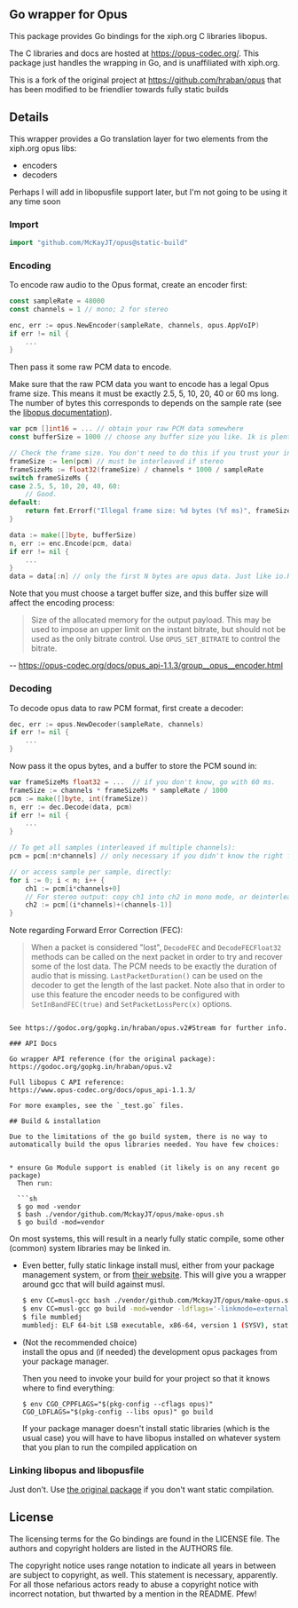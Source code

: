 ## Go wrapper for Opus

This package provides Go bindings for the xiph.org C libraries libopus.

The C libraries and docs are hosted at https://opus-codec.org/. This package
just handles the wrapping in Go, and is unaffiliated with xiph.org.

This is a fork of the original project at https://github.com/hraban/opus that
has been modified to be friendlier towards fully static builds

## Details

This wrapper provides a Go translation layer for two elements from the
xiph.org opus libs:

* encoders
* decoders

Perhaps I will add in libopusfile support later, but I'm not going
to be using it any time soon

### Import

```go
import "github.com/McKayJT/opus@static-build"
```

### Encoding

To encode raw audio to the Opus format, create an encoder first:

```go
const sampleRate = 48000
const channels = 1 // mono; 2 for stereo

enc, err := opus.NewEncoder(sampleRate, channels, opus.AppVoIP)
if err != nil {
    ...
}
```

Then pass it some raw PCM data to encode.

Make sure that the raw PCM data you want to encode has a legal Opus frame size.
This means it must be exactly 2.5, 5, 10, 20, 40 or 60 ms long. The number of
bytes this corresponds to depends on the sample rate (see the [libopus
documentation](https://www.opus-codec.org/docs/opus_api-1.1.3/group__opus__encoder.html)).

```go
var pcm []int16 = ... // obtain your raw PCM data somewhere
const bufferSize = 1000 // choose any buffer size you like. 1k is plenty.

// Check the frame size. You don't need to do this if you trust your input.
frameSize := len(pcm) // must be interleaved if stereo
frameSizeMs := float32(frameSize) / channels * 1000 / sampleRate
switch frameSizeMs {
case 2.5, 5, 10, 20, 40, 60:
    // Good.
default:
    return fmt.Errorf("Illegal frame size: %d bytes (%f ms)", frameSize, frameSizeMs)
}

data := make([]byte, bufferSize)
n, err := enc.Encode(pcm, data)
if err != nil {
    ...
}
data = data[:n] // only the first N bytes are opus data. Just like io.Reader.
```

Note that you must choose a target buffer size, and this buffer size will affect
the encoding process:

> Size of the allocated memory for the output payload. This may be used to
> impose an upper limit on the instant bitrate, but should not be used as the
> only bitrate control. Use `OPUS_SET_BITRATE` to control the bitrate.

-- https://opus-codec.org/docs/opus_api-1.1.3/group__opus__encoder.html

### Decoding

To decode opus data to raw PCM format, first create a decoder:

```go
dec, err := opus.NewDecoder(sampleRate, channels)
if err != nil {
    ...
}
```

Now pass it the opus bytes, and a buffer to store the PCM sound in:

```go
var frameSizeMs float32 = ...  // if you don't know, go with 60 ms.
frameSize := channels * frameSizeMs * sampleRate / 1000
pcm := make([]byte, int(frameSize))
n, err := dec.Decode(data, pcm)
if err != nil {
    ...
}

// To get all samples (interleaved if multiple channels):
pcm = pcm[:n*channels] // only necessary if you didn't know the right frame size

// or access sample per sample, directly:
for i := 0; i < n; i++ {
    ch1 := pcm[i*channels+0]
    // For stereo output: copy ch1 into ch2 in mono mode, or deinterleave stereo
    ch2 := pcm[(i*channels)+(channels-1)]
}
```

Note regarding Forward Error Correction (FEC):
> When a packet is considered "lost", `DecodeFEC` and `DecodeFECFloat32` methods
> can be called on the next packet in order to try and recover some of the lost
> data. The PCM needs to be exactly the duration of audio that is missing.
> `LastPacketDuration()` can be used on the decoder to get the length of the
> last packet.
> Note also that in order to use this feature the encoder needs to be configured
> with `SetInBandFEC(true)` and `SetPacketLossPerc(x)` options.
```

See https://godoc.org/gopkg.in/hraban/opus.v2#Stream for further info.

### API Docs

Go wrapper API reference (for the original package):
https://godoc.org/gopkg.in/hraban/opus.v2

Full libopus C API reference:
https://www.opus-codec.org/docs/opus_api-1.1.3/

For more examples, see the `_test.go` files.

## Build & installation

Due to the limitations of the go build system, there is no way to
automatically build the opus libraries needed. You have few choices:


* ensure Go Module support is enabled (it likely is on any recent go package)  
  Then run:

  ```sh
  $ go mod -vendor
  $ bash ./vendor/github.com/MckayJT/opus/make-opus.sh  
  $ go build -mod=vendor
  ```
  
  On most systems, this will result in a nearly fully static compile, some
  other (common) system libraries may be linked in.

* Even better, fully static linkage
  install musl, either from your package management system, or from 
  [their website](https://www.musl-libc.org/how.html). This will give 
  you a wrapper around gcc that will build against musl.

  ```sh
  $ env CC=musl-gcc bash ./vendor/github.com/MckayJT/opus/make-opus.sh
  $ env CC=musl-gcc go build -mod=vendor -ldflags='-linkmode=external "-extldflags=-static -s"'
  $ file mumbledj
  mumbledj: ELF 64-bit LSB executable, x86-64, version 1 (SYSV), statically linked,Go BuildID=xaxkEkC5v0ll3GI5NfvP/xE8TI5-2z621pbKmWAXz/pQESQrCQPQKB6qnYSgYh/IaLyIdrPghEgcyCsI8tm, stripped
  ```

* (Not the recommended choice)  
  install the opus and (if needed) the development opus packages from your
  package manager.
  
  Then you need to invoke your build for your project so that it knows
  where to find everything:  
  ```
  $ env CGO_CPPFLAGS="$(pkg-config --cflags opus)"  CGO_LDFLAGS="$(pkg-config --libs opus)" go build
  ```
  
  If your package manager doesn't install static libraries (which is the usual case) you will
  have to have libopus installed on whatever system that you plan to run the compiled application on

### Linking libopus and libopusfile

Just don't. Use [the original package](https://godoc.org/gopkg.in/hraban/opus.v2) if you don't
want static compilation.

## License

The licensing terms for the Go bindings are found in the LICENSE file. The
authors and copyright holders are listed in the AUTHORS file.

The copyright notice uses range notation to indicate all years in between are
subject to copyright, as well. This statement is necessary, apparently. For all
those nefarious actors ready to abuse a copyright notice with incorrect
notation, but thwarted by a mention in the README. Pfew!
